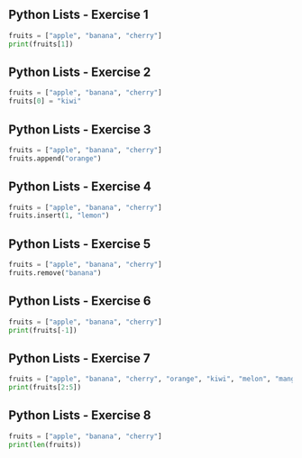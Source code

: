 ## Python Lists - Exercise 1
```python
fruits = ["apple", "banana", "cherry"]
print(fruits[1])
```

## Python Lists - Exercise 2
```python
fruits = ["apple", "banana", "cherry"]
fruits[0] = "kiwi"
```

## Python Lists - Exercise 3
```python
fruits = ["apple", "banana", "cherry"]
fruits.append("orange")
```

## Python Lists - Exercise 4
```python
fruits = ["apple", "banana", "cherry"]
fruits.insert(1, "lemon")
```

## Python Lists - Exercise 5
```python
fruits = ["apple", "banana", "cherry"]
fruits.remove("banana")
```

## Python Lists - Exercise 6
```python
fruits = ["apple", "banana", "cherry"]
print(fruits[-1])
```

## Python Lists - Exercise 7
```python
fruits = ["apple", "banana", "cherry", "orange", "kiwi", "melon", "mango"]
print(fruits[2:5])
```

## Python Lists - Exercise 8
```python
fruits = ["apple", "banana", "cherry"]
print(len(fruits))
```

